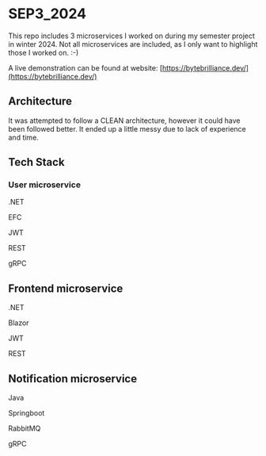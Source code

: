 # SEP3_2024
This repo includes 3 microservices I worked on during my semester project in winter 2024. Not all microservices are included, as I only want to highlight those I worked on. :-)

A live demonstration can be found at website: [https://bytebrilliance.dev/](https://bytebrilliance.dev/)

## Architecture
It was attempted to follow a CLEAN architecture, however it could have been followed better. It ended up a little messy due to lack of experience and time.
## Tech Stack
### User microservice

.NET

EFC

JWT

REST

gRPC

## Frontend microservice

.NET

Blazor

JWT

REST

## Notification microservice

Java

Springboot

RabbitMQ

gRPC
